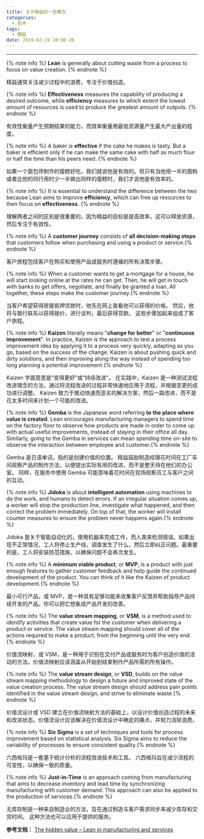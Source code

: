 ```yaml
---
title: 关于精益的一些概念
categories:
  - 技术
tags:
  - 精益
date: 2019-02-19 10:06:26
---
```


---

{% note info %} **Lean** is generally about cutting waste from a process to focus on value creation. {% endnote %}

<p>精益通常关注减少过程中的浪费，专注于价值创造。</p>

{% note info %} **Effectiveness** measures the capability of producing a desired outcome, while **efficiency** measures to which extent the lowest amount of resources is used to produce the greatest amount of outputs. {% endnote %}

有效性衡量产生预期结果的能力，而效率衡量用最低资源量产生最大产出量的程度。
<!-- more -->

{% note info %} A baker is **effective** if the cake he makes is tasty. But a baker is efficient only if he can make the same cake with half as much flour or half the time than his peers need. {% endnote %}  

<p>如果一个面包师制作的蛋糕好吃，我们就说他是有效的。但只有当他用一半的面粉或者比他的同行用时少一半做出同样的蛋糕时，我们才说他是有效率的。</p>  

{% note info %} It is essential to understand the difference between the two because Lean aims to improve **efficiency**, which can free up resources to then focus on **effectiveness**. {% endnote %}  

理解两者之间的区别是很重要的，因为精益的目标是提高效率，这可以释放资源，然后专注于有效性。

{% note info %} A **customer journey** consists of **all decision-making steps** that customers follow when purchasing and using a product or service.{% endnote %}

<p>客户旅程包括客户在购买和使用产品或服务时遵循的所有决策步骤。</p>

{% note info %} When a customer wants to get a mortgage for a house, he will start looking online at the rates he can get. Then, he will get in touch with banks to get offers, negotiate, and finally be granted a loan. All together, these steps make the customer journey.{% endnote %}

当客户希望获得房屋抵押贷款时，他先在网上查看他可以获得的价格。 然后，他将与银行联系以获得报价，进行谈判，最后获得贷款。 这些步骤加起来组成了客户旅程。

{% note info %} **Kaizen** literally means "**change for better**" or "**continuous improvement**". In practice, Kaizen is the approach to test a process improvement idea by applying it to a process very quickly, adapting as you go, based on the success of the change. Kaizen is about pushing quick and dirty solutions, and then improving along the way instead of spending too long planning a potential improvement.{% endnote %}

<p>Kaizen 字面意思是“变得更好”或“持续改进”。 在实践中，Kaizen 是一种测试流程改进理念的方法，通过将流程改进的过程非常快速地应用于流程，并根据变更的成功进行调整。 Kaizen 致力于推动快速而恶劣的解决方案，然后一路改进，而不是花太多时间来计划一个可能的改进。</p>

{% note info %} **Gemba** is the Japanese word referring **to the place where value is created**. Lean encourages manufacturing managers to spend time on the factory floor to observe how products are made in order to come up with actual useful improvements, instead of staying in their office all day. Similarly, going to the Gemba in services can mean spending time on-site to observe the interaction between employee and customer.{% endnote %}

Gemba 是日语单词，指的是创建价值的位置。 精益鼓励制造经理花时间在工厂车间观察产品的制作方法，以便提出实际有用的改进，而不是整天待在他们的办公室。 同样，在服务中使用 Gemba 可能意味着花时间在现场观察员工与客户之间的互动。

{% note info %} **Jidoka** is about **intelligent automation** using machines to do the work, and humans to detect errors. If an irregular situation comes up, a worker will stop the production line, investigate what happened, and then correct the problem immediately. On top of that, the worker will install counter measures to ensure the problem never happens again.{% endnote %}

<p>Jidoka 是关于智能自动化的，使用机器来完成工作，而人类来检测错误。如果出现不正常情况，工人将停止生产线，调查发生了什么，然后立即纠正问题。最重要的是，工人将安装防范措施，以确保问题不会再次发生。</p>

{% note info %} A **minimum viable product**, or **MVP**, is a product with just enough features to gather customer feedback and help guide the continued development of the product. You can think of it like the Kaizen of product development.{% endnote %}

最小可行产品，或 MVP，是一种具有足够功能来收集客户反馈并帮助指导产品持续开发的产品。你可以把它想象成产品开发的改善。

{% note info %} The **value stream mapping**, or **VSM**, is a method used to identify activities that create value for the customer when delivering a product or service. The value stream mapping should cover all of the actions required to make a product, from the beginning until the very end.{% endnote %}

<p>价值流映射，或 VSM，是一种用于识别在交付产品或服务时为客户创造价值的活动的方法。价值流映射应该涵盖从开始到结束制作产品所需的所有操作。</p>

{% note info %} The **value stream design**, or **VSD**, builds on the value stream mapping methodology to design a future and improved state of the value creation process. The value stream design should address pain points identified in the value stream design, and strive to eliminate waste.{% endnote %}

价值流设计或 VSD 建立在价值流映射方法的基础上，以设计价值创造过程的未来和改进状态。价值流设计应该解决在价值流设计中确定的痛点，并努力消除浪费。

{% note info %} **Six Sigma** is a set of techniques and tools for process improvement based on statistical analysis. Six Sigma aims to reduce the variability of processes to ensure consistent quality.{% endnote %}

<p>六西格玛是一套基于统计分析的流程改进技术和工具。 六西格玛旨在减少流程的可变性，以确保一致的质量。</p>

{% note info %} **Just-in-Time** is an approach coming from manufacturing that aims to decrease inventory and lead time by synchronizing manufacturing with customer demand. This approach can also be applied to the production of services.{% endnote %}

无库存制是一种来自制造业的方法，旨在通过制造与客户需求同步来减少库存和交货时间。 这种方法也可以应用于提供的服务。

**参考文档：**
[The hidden value – Lean in manufacturing and services](https://www.coursera.org/learn/lean-manufacturing-services/supplement/oIBHU/key-concepts-and-definitions)